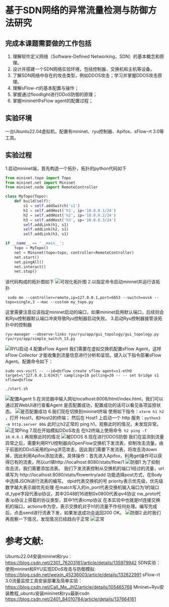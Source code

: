 # 基于SDN网络的异常流量检测与防御方法研究
## 完成本课题需要做的工作包括
1. 理解软件定义网络（Software-Defined Networking，SDN）的基本概念和原理。
2. 设计并搭建一个SDN网络实验环境，包括控制器、交换机和主机等设备。
3. 了解SDN网络中存在的攻击类型，例如DDOS攻击；学习并掌握DDOS攻击原理。
4. 理解sFlow-rt的基本配置与操作；
5. 掌握通过floodlight进行DDoS防御的原理；
6. 掌握mininet中sFlow agent的配置过程；
## 实验环境
一台Ubuntu22.04虚拟机，配置有mininet、ryu控制器、Apifox、sFlow-rt 3.0等工具。
## 实验过程
1.启动mininet端，首先构造一个拓扑，拓扑的python代码如下
```python
from mininet.topo import Topo
from mininet.net import Mininet
from mininet.node import RemoteController

class MyTopo(Topo):
    def build(self):
        s1 = self.addSwitch('s1')
        h1 = self.addHost('h1', ip='10.0.0.1/24')
        h2 = self.addHost('h2', ip='10.0.0.2/24')
        h3 = self.addHost('h3', ip='10.0.0.3/24')
        self.addLink(h1, s1)
        self.addLink(h2, s1)
        self.addLink(h3, s1)

if __name__ == '__main__':
    topo = MyTopo()
    net = Mininet(topo=topo, controller=RemoteController)
    net.start()
    net.pingAll()
    net.interact()
    net.stop()
```
该代码构成的拓扑图如下
![可视化拓扑图](https://github.com/user-attachments/assets/50d17abd-6873-49d3-b51f-1c511ee96f78)
2.以指定命令启动mininet并运行该拓扑
```
 sudo mn --controller=remote,ip=127.0.0.1,port=6653 --switch=ovsk --topo=single,3 --mac --custom my_topo.py
```
这里需要注意应该指定mininet启动的端口，如果mininet启用默认端口，后续则会和Ryu控制器默认端口冲突导致Ryu控制器启动失败。
3.启动Ryu控制器接管该拓扑中的控制器
```
ryu-manager --observe-links ryu/ryu/app/gui_topology/gui_topology.py ryu/ryu/app/simple_switch_13.py
```
![RYU启动](https://github.com/user-attachments/assets/0a0d828c-50fa-4d66-89e3-7186701c9f4f)
4.配置sFlow Agent
我们需要在虚拟交换机配置sFlow Agent，这样sFlow Collector 才能收集到流量信息进行分析和呈现。键入以下指令部署sFlow Agent。配置命令如下：
```
sudo ovs-vsctl -- --id=@sflow create sflow agent=s1-eth0 target=\"127.0.0.1:6343\" sampling=10 polling=20 -- -- set bridge s1 sflow=@sflow

./start.sh
```
![配置Agent](https://github.com/user-attachments/assets/1e696b75-b82c-4723-8a3d-12b625de2a83)
5.在浏览器中输入网址localhost:8008/html/index.html，我们可以通过其WebUI进行查看Agent 是否配置成功，配置成功的话可以看见各项监控状态。
![是否配置成功](https://github.com/user-attachments/assets/6989147c-3404-4288-b1e4-a962eade870a)
6.我们现在切换到mininet终端
使用如下指令：```xterm h1 h2 ```，打开 Host1，和Host2的终端；
然后在 Host1 上启动一个 http 服务：```python3 -m http.server 80&```
此时让h2正常的 ping h1，观察此时的情况，未发现异常。
![正常Ping](https://github.com/user-attachments/assets/978e76d2-a2c2-4c16-92d7-f38786719fde)
7.现在开始模拟DDoS攻击
在h2终端上使用命令``` h2 ping -f 10.0.0.1```
再观察此时的情况
![被DDOS](https://github.com/user-attachments/assets/5ffbf5de-4fe4-4da6-b17a-42e0f2120de7)
8.现在进行DDOS防御
我们在监测到流量异常之后，需要利用RYU控制器向OpenFlow交换机下发流表，抑制攻击流量。由于前面的DDoS采用的ping洪范攻击，因此我们需要下发流表，将攻击流down掉，因此利用Apifox添加流表。具体操作：首先进入Apifox，利用get操作可以获得已有的流表，所以url填http://localhost:8080/stats/flow/1
![防御1](https://github.com/user-attachments/assets/9ee7d51c-961b-495b-9632-5828ca9f2398)
为了抑制攻击流，我们需要添加流表。
我们下发流表控制从交换机的端口1经过的流量，url填写为 http://localhost:8080/stats/flowentry/add
功能选择post方式，在Body中选择JSON进行流表的编写。
dpid代表交换机的号
priority表示优先级，优先级数字越大表示越优先处理
在match写入的in_port代表交换机输入端口为1的端口
dl_type字段代表ip协议，其中2048的16进制0x0800代表ipv4协议
nw_proto代表:ip协议上搭载的协议类型，其中1代表icmp协议
在本实验中也就是h1连接交换机的端口，actions中为空，表示交换机对于h1的流量不作任何处理。编写完成后，点击send进行流表下发，如果发送成功会返回200 OK。
![防御2](https://github.com/user-attachments/assets/ae6cf747-738b-4bb9-9cd9-416b118ae1f9)
此时我们再观察一下情况，发现情况已经趋向于正常
![正常](https://github.com/user-attachments/assets/29c54bec-49a3-4406-81e8-aa194d42f0bd)
# 参考文献:
Ubuntu22.04安装mininet和ryu：
https://blog.csdn.net/2301_76203161/article/details/135979942
SDN实验：使用mininet和RYU实现DDoS攻击与防御模拟: 
https://blog.csdn.net/weixin_45236003/article/details/132622991
sFlow-rt 3.0流量监控工具安装部署及简单实验：
https://blog.csdn.net/Call_Me_JHZ/article/details/105465768
Mininet+Ryu安装教程_ubuntu安装mininet和ryu最新csdn
https://blog.csdn.net/2401_84010784/article/details/137664161